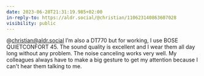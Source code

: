 ```yaml
---
date: 2023-06-28T21:31:19.985+02:00
in-reply-to: https://aldr.social/@christian/110623140863607028
visibility: public
---
```

@christian@aldr.social I’m also a DT770 but for working, I use BOSE QUIETCONFORT 45. The sound quality is excellent and I wear them all day long without any problem.
The noise canceling works very well. My colleagues always have to make a big gesture to get my attention because I can't hear them talking to me.
